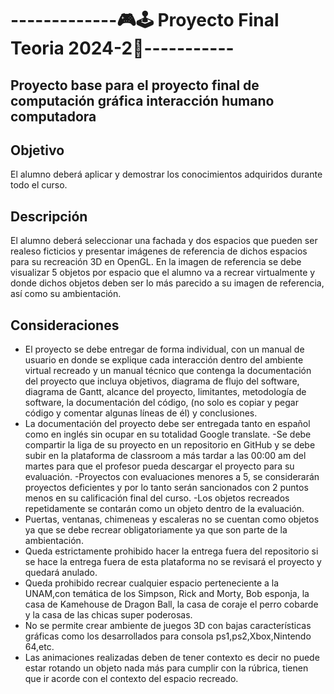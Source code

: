# -------------🎮🕹️ Proyecto Final Teoria 2024-2👾-----------
## Proyecto base para el proyecto final de computación gráfica interacción humano computadora 
## **Objetivo**
El alumno deberá aplicar y demostrar los conocimientos adquiridos durante todo el curso.
## **Descripción**
El alumno deberá seleccionar una fachada y dos espacios que pueden ser realeso ficticios y presentar imágenes de referencia de dichos espacios para su
recreación 3D en OpenGL.
En la imagen de referencia se debe visualizar 5 objetos por espacio que el alumno va a recrear virtualmente y donde dichos objetos deben ser lo más parecido a su
imagen de referencia, así como su ambientación.
## **Consideraciones**
- El proyecto se debe entregar de forma individual, con un manual de usuario en donde se explique cada interacción dentro del ambiente virtual recreado y un manual técnico que contenga la documentación del proyecto que incluya objetivos, diagrama de flujo del software, diagrama de Gantt, alcance del proyecto, limitantes, metodología de software, la documentación del código, (no solo es copiar y pegar código y comentar algunas líneas de él) y conclusiones.
- La documentación del proyecto debe ser entregada tanto en español como en inglés sin ocupar en su totalidad Google translate.
-Se debe compartir la liga de su proyecto en un repositorio en GitHub y se debe subir en la plataforma de classroom a más tardar a las 00:00
am del martes para que el profesor pueda descargar el proyecto para su evaluación.
-Proyectos con evaluaciones menores a 5, se considerarán proyectos deficientes y por lo tanto serán sancionados con 2 puntos menos en su calificación final del curso.
-Los objetos recreados repetidamente se contarán como un objeto dentro de la evaluación.
- Puertas, ventanas, chimeneas y escaleras no se cuentan como objetos ya que se debe recrear obligatoriamente ya que son parte de la ambientación.
- Queda estrictamente prohibido hacer la entrega fuera del repositorio si se hace la entrega fuera de esta plataforma no se revisará el proyecto y
quedará anulado.
- Queda prohibido recrear cualquier espacio perteneciente a la UNAM,con temática de los Simpson, Rick and Morty, Bob esponja, la casa de Kamehouse de Dragon Ball, la casa de coraje el perro cobarde y la casa de las chicas super poderosas.
- No se permite crear ambiente de juegos 3D con bajas características gráficas como los desarrollados para consola ps1,ps2,Xbox,Nintendo 64,etc.
- Las animaciones realizadas deben de tener contexto es decir no puede estar rotando un objeto nada más para cumplir con la rúbrica, tienen que ir acorde con el contexto del espacio recreado.
